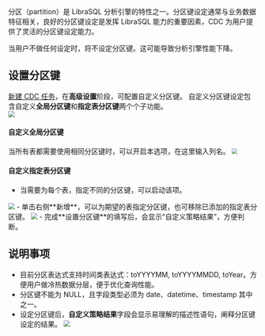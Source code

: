 
分区（partition）是 LibraSQL 分析引擎的特性之一。分区键设定通常与业务数据特征相关，良好的分区键设定是发挥 LibraSQL 能力的重要因素，CDC 为用户提供了灵活的分区键设定能力。

当用户不做任何设定时，将不设定分区键。这可能导致分析引擎性能下降。

## 设置分区键
[新建 CDC 任务](https://cloud.tencent.com/document/product/1488/63678)，在**高级设置**阶段，可配置自定义分区键。
自定义分区键设定包含自定义**全局分区键**和**指定表分区键**两个个子功能。  
<img src="https://qcloudimg.tencent-cloud.cn/raw/e90c3e8102710b9aaaf356c065dd578b.png" style="zoom: 80%;" />

#### 自定义全局分区键
当所有表都需要使用相同分区键时，可以开启本选项，在这里输入列名。
<img src="https://qcloudimg.tencent-cloud.cn/raw/f638832e32f2d7d230c2205236624d6d.png" style="zoom:67%;" />

#### 自定义指定表分区键
- 当需要为每个表，指定不同的分区键，可以启动该项。
<img src="https://qcloudimg.tencent-cloud.cn/raw/8b18de75b481f3cf26a9d1806d037d86.png" style="zoom:80%;" />
- 单击右侧**新增**，可以为期望的表指定分区键，也可移除已添加的指定表分区键。
<img src="https://qcloudimg.tencent-cloud.cn/raw/eb509f221035ec2135819e2304472b4f.png" style="zoom:80%;" />
- 完成**设置分区键**的填写后，会显示“自定义策略结果”，方便判断。

## 说明事项
- 目前分区表达式支持时间类表达式：toYYYYMM, toYYYYMMDD, toYear。方便用户做冷热数据分层，便于优化查询性能。
- 分区键不能为 NULL，且字段类型必须为 date、datetime、timestamp 其中之一。
- 设定分区键后，**自定义策略结果**字段会显示易理解的描述性语句，阐释分区键设定的结果。
  <img src="https://qcloudimg.tencent-cloud.cn/raw/b89d86dc93677706813097747462c288.png" style="zoom:80%;" />

